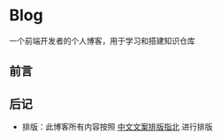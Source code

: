 # Blog

一个前端开发者的个人博客，用于学习和搭建知识仓库

## 前言

## 后记

- 排版：此博客所有内容按照 [中文文案排版指北](https://github.com/sparanoid/chinese-copywriting-guidelines) 进行排版
